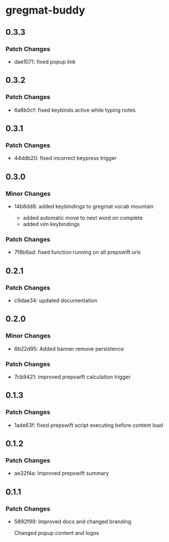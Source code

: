 # gregmat-buddy

## 0.3.3

### Patch Changes

- dae1071: fixed popup link

## 0.3.2

### Patch Changes

- 6a8b0cf: fixed keybinds active while typing notes

## 0.3.1

### Patch Changes

- 44ddb20: fixed incorrect keypress trigger

## 0.3.0

### Minor Changes

- 14b8dd8: added keybindings to gregmat vocab mountain

  - added automatic move to next word on complete
  - added vim keybindings

### Patch Changes

- 7f8b6ad: fixed function running on all prepswift urls

## 0.2.1

### Patch Changes

- c9dae34: updated documentation

## 0.2.0

### Minor Changes

- 6b22d95: Added banner remove persistence

### Patch Changes

- 7cb9421: improved prepswift calculation trigger

## 0.1.3

### Patch Changes

- 1ade63f: fixed prepswift script executing before content load

## 0.1.2

### Patch Changes

- ae32f4a: Improved prepswift summary

## 0.1.1

### Patch Changes

- 5892f99: Improved docs and changed branding

  Changed popup content and logos
